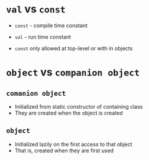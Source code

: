 # `val` vs `const`

- `const` - compile time constant
- `val` - run time constant


- `const` only allowed at top-level or with in objects

# `object` vs `companion object`

## `comanion object`

- Initialized from static constructor of containing class
- They are created when the object is created

## `object`

- Initialized lazily on the first access to that object
- That is, created when they are first used
